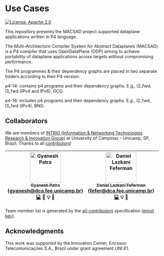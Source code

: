 # Use Cases
[![License: Apache 2.0](https://img.shields.io/hexpm/l/plug.svg?style=for-the-badge)](LICENSE)

This repository presents the MACSAD project supported dataplane applications written in P4 language.

The Multi-Architecture Compiler System for Abstract Dataplanes (MACSAD) is a P4 compiler that uses OpenDataPlane (ODP) aiming to achieve portability of dataplane applications across targets without compromising performance.

The P4 programmes & their dependency graphs are placed in two separate folders according to their P4 version:

p4-14: contains p4 programs and their dependency graphs. E.g., l2_fwd, l3_fwd (IPv4 and IPv6), DCG.

p4-16: includes p4 programs and their dependency graphs. E.g., l2_fwd, l3_fwd (IPv4), BNG.

## Collaborators
We are members of [INTRIG (Information & Networking Technologies Research & Innovation Group)](http://intrig.dca.fee.unicamp.br) at University of Campinas - Unicamp, SP, Brazil.
Thanks to all [contributors](https://github.com/intrig-unicamp/BB-Gen/graphs/contributors)!

<!-- Contributors table START -->
| [<img src="https://avatars.githubusercontent.com/c3m3gyanesh?s=100" width="100" alt="Gyanesh Patra" /><br /><sub>Gyanesh Patra</sub>](https://github.com/c3m3gyanesh)<br />(gyanesh@dca.fee.unicamp.br)<br />[💻](https://github.com/intrig-unicamp/BB-Gen/commits?author=c3m3gyanesh) 🔌 💡 👀 | [<img src="https://avatars.githubusercontent.com/fefer?s=100" width="100" alt="Daniel Lazkani Feferman" /><br /><sub>Daniel Lazkani Feferman</sub>](https://github.com/fefer)<br />(fefer@dca.fee.unicamp.br)<br />[💻](https://github.com/intrig-unicamp/BB-Gen/commits?author=fefer)  💡 📖 | [<img src="https://avatars.githubusercontent.com/ecwolf?s=100" width="100" alt="Fabricio Rodríguez" /><br /><sub>Fabricio Rodríguez</sub>](https://github.com/ecwolf)<br />(frodri@dca.fee.unicamp.br)<br />[💻](https://github.com/intrig-unicamp/BB-Gen/commits?author=ecwolf) 🔌 💡 👀 | [<img src="https://avatars.githubusercontent.com/zjuan22?s=100" width="100" alt="Juan Sebastian Mejia" /><br /><sub>Juan Sebastian Mejia</sub>](https://github.com/zjuan22)<br />(jmejia@dca.fee.unicamp.br)<br />[💻](https://github.com/intrig-unicamp/BB-Gen/commits?author=zjuan22) 💡 | [<img src="https://avatars.githubusercontent.com/chesteve?s=100" width="100" alt="Christian Esteve Rothenberg" /><br /><sub>Christian Esteve Rothenberg</sub>](https://github.com/chesteve)<br />(chesteve@dca.fee.unicamp.br)<br />📢 🎨 💼 |
| :---: | :---: | :---: | :---: | :---: |
<!-- Contributors table END -->
Team member list is generated by the [all-contributors](https://github.com/kentcdodds/all-contributors) specification ([emoji key](https://github.com/kentcdodds/all-contributors#emoji-key)).

<!--- P Gyanesh Kumar Patra (gyanesh@dca.fee.unicamp.br)
Daniel Lazkani Feferman (fefer@dca.fee.unicamp.br)
Fabricio E Rodriguez Cesen (frodri@dca.fee.unicamp.br)
Juan Sebastian Mejia (jmejia@dca.fee.unicamp.br)
Christian Rodolfo Esteve Rothenberg (chesteve@dca.fee.unicamp.br)  -->

## Acknowledgments
This work was supported by the Innovation Center, Ericsson Telecomunicações S.A., Brazil under grant agreement UNI.61.
